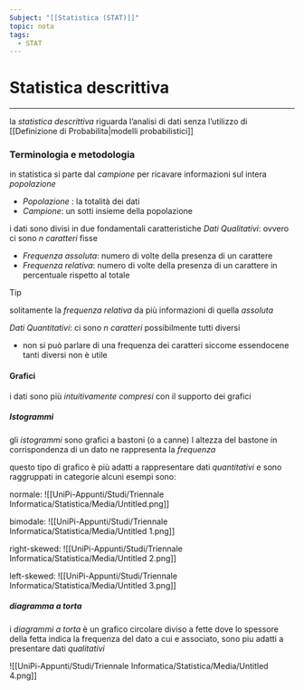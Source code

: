 ```yaml
---
Subject: "[[Statistica (STAT)]]"
topic: nota
tags:
  - STAT
---
```

# Statistica descrittiva
---
la _statistica descrittiva_ riguarda l’analisi di dati senza l’utilizzo di [[Definizione di Probabilita|modelli probabilistici]]


### Terminologia e metodologia
in statistica si parte dal _campione_ per ricavare informazioni sul intera _popolazione_
- _Popolazione_ : la totalità dei dati
- _Campione_: un sotti insieme della popolazione

i dati sono divisi in due fondamentali caratteristiche 
_Dati Qualitativi_: ovvero ci sono $n$ _caratteri_ fisse
- _Frequenza  assoluta_: numero di volte della presenza di un carattere
- _Frequenza  relativa_: numero di volte della presenza di un carattere in percentuale rispetto al totale
>[!tip] 
>solitamente la _frequenza relativa_ da più informazioni di quella _assoluta_
	
_Dati Quantitativi_: ci sono  $n$ _caratteri_ possibilmente tutti diversi
- non si può parlare di una frequenza dei caratteri siccome essendocene tanti diversi non è utile

#### Grafici
i dati sono più _intuitivamente compresi_ con il supporto dei grafici 

##### Istogrammi
gli _istogrammi_  sono grafici a bastoni (o a canne) l altezza del bastone in corrispondenza di un dato ne rappresenta la _frequenza_

questo tipo di grafico è  più adatti a rappresentare dati _quantitativi_ e sono raggruppati in categorie alcuni esempi sono:

normale:
	![[UniPi-Appunti/Studi/Triennale Informatica/Statistica/Media/Untitled.png]]

bimodale:
	![[UniPi-Appunti/Studi/Triennale Informatica/Statistica/Media/Untitled 1.png]]

right-skewed:
	![[UniPi-Appunti/Studi/Triennale Informatica/Statistica/Media/Untitled 2.png]]

left-skewed:
	![[UniPi-Appunti/Studi/Triennale Informatica/Statistica/Media/Untitled 3.png]]

##### diagramma a torta
i _diagrammi a torta_ è un grafico circolare diviso a fette dove lo spessore della fetta  indica la frequenza del dato a cui e associato, sono piu adatti a presentare dati _qualitativi_

![[UniPi-Appunti/Studi/Triennale Informatica/Statistica/Media/Untitled 4.png]]


